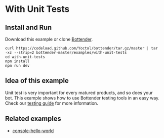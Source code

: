 # With Unit Tests
## Install and Run

Download this example or clone [Bottender](https://github.com/Yoctol/bottender).

```
curl https://codeload.github.com/Yoctol/bottender/tar.gz/master | tar -xz --strip=2 bottender-master/examples/with-unit-tests
cd with-unit-tests
npm install
npm run dev
```

## Idea of this example

Unit test is very important for every matured products, and so does your bot. This example shows how to use Bottender testing tools in an easy way.  
Check our [testing guide](https://yoctol.github.io/bottender-docs/docs/Guides-Testing) for more information.

## Related examples

- [console-hello-world](../console-hello-world)
